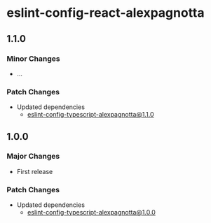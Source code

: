 # eslint-config-react-alexpagnotta

## 1.1.0

### Minor Changes

- ...

### Patch Changes

- Updated dependencies
  - eslint-config-typescript-alexpagnotta@1.1.0

## 1.0.0

### Major Changes

- First release

### Patch Changes

- Updated dependencies
  - eslint-config-typescript-alexpagnotta@1.0.0
